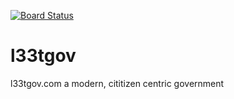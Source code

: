 [![Board Status](https://dev.azure.com/steggert0240/293a1920-b93a-42ad-ab86-75480656e2b3/e961c23a-a046-4f98-ae67-6a1857730ac5/_apis/work/boardbadge/2086aece-4df5-4ca3-9492-83c505354eb6)](https://dev.azure.com/steggert0240/293a1920-b93a-42ad-ab86-75480656e2b3/_boards/board/t/e961c23a-a046-4f98-ae67-6a1857730ac5/Microsoft.RequirementCategory)
# l33tgov
l33tgov.com a modern, cititizen centric government
